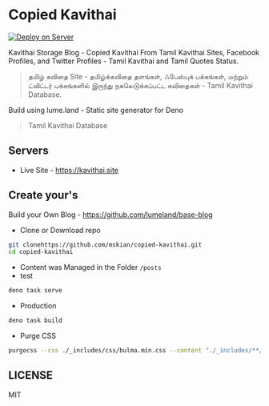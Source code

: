 # Copied Kavithai

[![Deploy on Server](https://github.com/mskian/copied-kavithai/actions/workflows/server_deploy.yml/badge.svg)](https://github.com/mskian/copied-kavithai/actions/workflows/server_deploy.yml)  

Kavithai Storage Blog - Copied Kavithai From Tamil Kavithai Sites, Facebook Profiles, and Twitter Profiles - Tamil Kavithai and Tamil Quotes Status.  

> தமிழ் கவிதை Site - தமிழ்க்கவிதை தளங்கள், ஃபேஸ்புக் பக்கங்கள், மற்றும் ட்விட்டர் பக்கங்களில் இருந்து நகலெடுக்கப்பட்ட கவிதைகள் - Tamil Kavithai Database.  

Build using lume.land - Static site generator for Deno

> Tamil Kavithai Database

## Servers

- Live Site - <https://kavithai.site>

## Create your's

Build your Own Blog - <https://github.com/lumeland/base-blog>

- Clone or Download repo

```sh
git clonehttps://github.com/mskian/copied-kavithai.git
cd copied-kavithai
```

- Content was Managed in the Folder `/posts`
- test

```sh
deno task serve
```

- Production

```sh
deno task build
```

- Purge CSS

```sh
purgecss --css ./_includes/css/bulma.min.css --content "./_includes/**/*.njk" "**/*.njk" "**/*.md"  "./_site/**/*.html" -o ./_includes/css/app.css
```

## LICENSE

MIT
